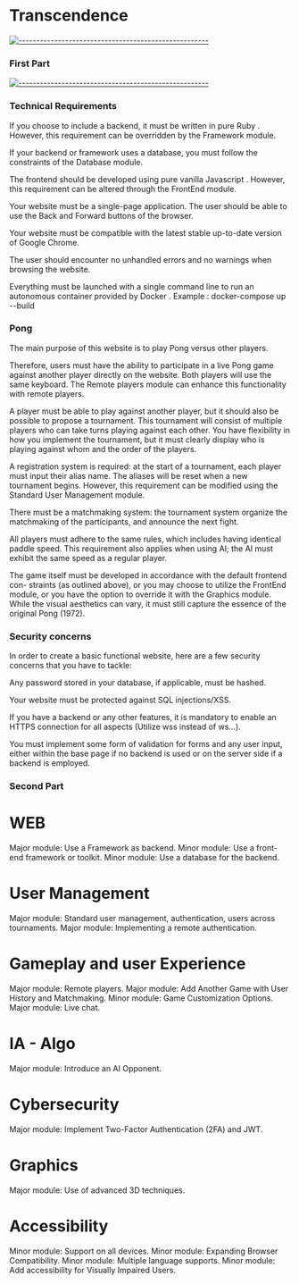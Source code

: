 # Transcendence

[![-----------------------------------------------------](
https://raw.githubusercontent.com/andreasbm/readme/master/assets/lines/aqua.png)](https://github.com/alpardayalman?tab=repositories)

### First Part ###

[![-----------------------------------------------------](
https://raw.githubusercontent.com/andreasbm/readme/master/assets/lines/aqua.png)](https://github.com/alpardayalman?tab=repositories)

### Technical Requirements ###

If you choose to include a backend, it must be written in pure Ruby . However,
this requirement can be overridden by the Framework module.

If your backend or framework uses a database, you must follow the constraints
of the Database module.

The frontend should be developed using pure vanilla Javascript . However, this
requirement can be altered through the FrontEnd module.

Your website must be a single-page application. The user should be able to use the
Back and Forward buttons of the browser.

Your website must be compatible with the latest stable up-to-date version of
Google Chrome.

The user should encounter no unhandled errors and no warnings when browsing the
website.

Everything must be launched with a single command line to run an autonomous
container provided by Docker . Example : docker-compose up --build

### Pong ###

The main purpose of this website is to play Pong versus other players.

Therefore, users must have the ability to participate in a live Pong game against
another player directly on the website. Both players will use the same keyboard.
The Remote players module can enhance this functionality with remote players.

A player must be able to play against another player, but it should also be possible
to propose a tournament. This tournament will consist of multiple players who
can take turns playing against each other. You have flexibility in how you implement
the tournament, but it must clearly display who is playing against whom and the
order of the players.

A registration system is required: at the start of a tournament, each player
must input their alias name. The aliases will be reset when a new tournament
begins. However, this requirement can be modified using the Standard User
Management module.

There must be a matchmaking system: the tournament system organize the
matchmaking of the participants, and announce the next fight.

All players must adhere to the same rules, which includes having identical paddle
speed. This requirement also applies when using AI; the AI must exhibit the same
speed as a regular player.

The game itself must be developed in accordance with the default frontend con-
straints (as outlined above), or you may choose to utilize the FrontEnd module,
or you have the option to override it with the Graphics module. While the visual
aesthetics can vary, it must still capture the essence of the original Pong (1972).

### Security concerns ###

In order to create a basic functional website, here are a few security concerns that you
have to tackle:

Any password stored in your database, if applicable, must be hashed.

Your website must be protected against SQL injections/XSS.

If you have a backend or any other features, it is mandatory to enable an HTTPS
connection for all aspects (Utilize wss instead of ws...).

You must implement some form of validation for forms and any user input, either
within the base page if no backend is used or on the server side if a backend is
employed.



### Second Part ###

# WEB #
Major module: Use a Framework as backend.
Minor module: Use a front-end framework or toolkit.
Minor module: Use a database for the backend.


# User Management #
Major module: Standard user management, authentication, users across tournaments.
Major module: Implementing a remote authentication.


# Gameplay and user Experience #
Major module: Remote players.
Major module: Add Another Game with User History and Matchmaking.
Minor module: Game Customization Options.
Major module: Live chat.


# IA - Algo #
Major module: Introduce an AI Opponent.


# Cybersecurity #
Major module: Implement Two-Factor Authentication (2FA) and JWT.


# Graphics #
Major module: Use of advanced 3D techniques.

# Accessibility #
Minor module: Support on all devices.
Minor module: Expanding Browser Compatibility.
Minor module: Multiple language supports.
Minor module: Add accessibility for Visually Impaired Users.
